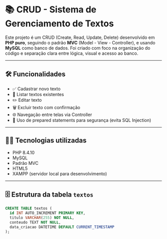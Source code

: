 
# 📚 CRUD - Sistema de Gerenciamento de Textos

Este projeto é um CRUD (Create, Read, Update, Delete) desenvolvido em **PHP puro**, seguindo o padrão **MVC** (Model - View - Controller), e usando **MySQL** como banco de dados. Foi criado com foco na organização do código e separação clara entre lógica, visual e acesso ao banco.

---

## 🛠️ Funcionalidades

- ✅ Cadastrar novo texto
- 📄 Listar textos existentes
- ✏️ Editar texto
- 🗑️ Excluir texto com confirmação
- 🌐 Navegação entre telas via Controller
- 💾 Uso de prepared statements para segurança (evita SQL Injection)

---

## 🧑‍💻 Tecnologias utilizadas

- PHP 8.4.10
- MySQL
- Padrão MVC
- HTML5
- XAMPP (servidor local para desenvolvimento)  
<!-- - CSS (opcional, não incluído nesta versão) -->

---

## 🗄️ Estrutura da tabela `textos`

```sql
CREATE TABLE textos (
  id INT AUTO_INCREMENT PRIMARY KEY,
  titulo VARCHAR(255) NOT NULL,
  conteudo TEXT NOT NULL,
  data_criacao DATETIME DEFAULT CURRENT_TIMESTAMP
);
